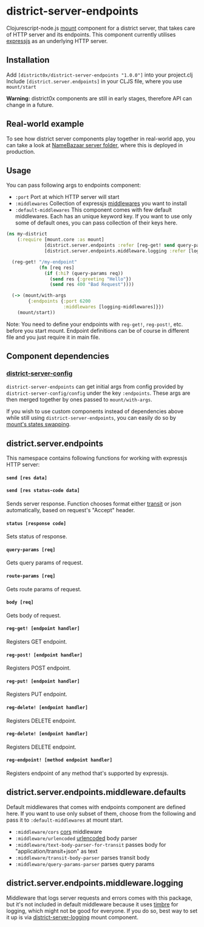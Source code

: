# district-server-endpoints

Clojurescript-node.js [mount](https://github.com/tolitius/mount) component for a district server, that takes care of HTTP server and its endpoints. This component currently utilises [expressjs](https://expressjs.com/) as an underlying HTTP server.

## Installation
Add `[district0x/district-server-endpoints "1.0.0"]` into your project.clj  
Include `[district.server.endpoints]` in your CLJS file, where you use `mount/start`

**Warning:** district0x components are still in early stages, therefore API can change in a future.

## Real-world example
To see how district server components play together in real-world app, you can take a look at [NameBazaar server folder](https://github.com/district0x/name-bazaar/tree/master/src/name_bazaar/server), 
where this is deployed in production.

## Usage
You can pass following args to endpoints component: 
* `:port` Port at which HTTP server will start
* `:middlewares` Collection of expressjs [middlewares](http://expressjs.com/en/guide/using-middleware.html) you want to install
* `:default-middlewares` This component comes with few default middlewares. Each has an unique keyword key. If you want to use only some of default ones, you can pass collection of their keys here. 


```clojure
(ns my-district
    (:require [mount.core :as mount]
              [district.server.endpoints :refer [reg-get! send query-params]]
              [district.server.endpoints.middleware.logging :refer [logging-middlewares]]))

  (reg-get! "/my-endpoint"
            (fn [req res]
              (if (:hi? (query-params req))
                (send res {:greeting "Hello"})
                (send res 400 "Bad Request"))))

  (-> (mount/with-args
        {:endpoints {:port 6200
                     :middlewares [logging-middlewares]}})
    (mount/start))
```
Note: You need to define your endpoints with `reg-get!`, `reg-post!`, etc. before you start mount. Endpoint definitions can be of course in different file and you just require it in main file.

## Component dependencies
### [district-server-config](https://github.com/district0x/district-server-config)
`district-server-endpoints` can get initial args from config provided by `district-server-config/config` under the key `:endpoints`. These args are then merged together by ones passed to `mount/with-args`.

If you wish to use custom components instead of dependencies above while still using `district-server-endpoints`, you can easily do so by [mount's states swapping](https://github.com/tolitius/mount#swapping-states-with-states).

## district.server.endpoints
This namespace contains following functions for working with expressjs HTTP server:

#### `send [res data]`
#### `send [res status-code data]`
Sends server response. Function chooses format either [transit](https://github.com/cognitect/transit-format) or json automatically, based on request's "Accept" header. 

#### `status [response code]`
Sets status of response.

#### `query-params [req]`
Gets query params of request.

#### `route-params [req]`
Gets route params of request.

#### `body [req]`
Gets body of request.

#### `reg-get! [endpoint handler]`
Registers GET endpoint.

#### `reg-post! [endpoint handler]`
Registers POST endpoint.

#### `reg-put! [endpoint handler]`
Registers PUT endpoint.

#### `reg-delete! [endpoint handler]`
Registers DELETE endpoint.

#### `reg-delete! [endpoint handler]`
Registers DELETE endpoint.

#### `reg-endpoint! [method endpoint handler]`
Registers endpoint of any method that's supported by expressjs.

## district.server.endpoints.middleware.defaults
Default middlewares that comes with endpoints component are defined here. If you want to use only subset of them, choose from the following and pass it to `:default-middlewares` at mount start.  
* `:middleware/cors` [cors](https://github.com/expressjs/cors) middleware  
* `:middleware/urlencoded` [urlencoded](https://github.com/expressjs/body-parser) body parser  
* `:middleware/text-body-parser-for-transit` passes body for "application/transit+json" as text  
* `:middleware/transit-body-parser` parses transit body  
* `:middleware/query-params-parser` parses query params  

## district.server.endpoints.middleware.logging
Middleware that logs server requests and errors comes with this package, but it's not included in default middleware because it uses [timbre](https://github.com/ptaoussanis/timbre) for logging, which might not be good for everyone. If you do so, best way to set it up is via [district-server-logging](https://github.com/district0x/district-server-logging) mount component.